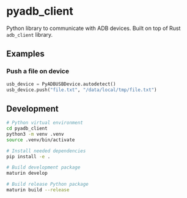 # pyadb_client

Python library to communicate with ADB devices. Built on top of Rust `adb_client` library.

## Examples

### Push a file on device

```python
usb_device = PyADBUSBDevice.autodetect()
usb_device.push("file.txt", "/data/local/tmp/file.txt")
```

## Development

```bash
# Python virtual environment
cd pyadb_client
python3 -m venv .venv
source .venv/bin/activate

# Install needed dependencies
pip install -e .

# Build development package
maturin develop

# Build release Python package
maturin build --release
```